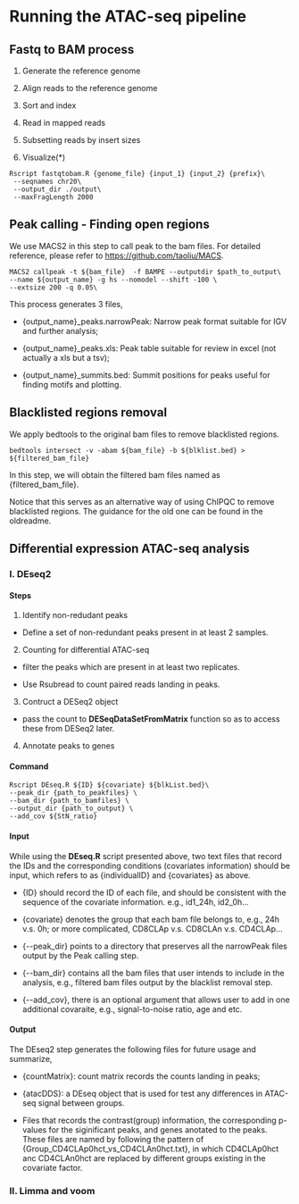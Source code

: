 # Running the ATAC-seq pipeline

## Fastq to BAM process

1. Generate the reference genome

2. Align reads to the reference genome

3. Sort and index

4. Read in mapped reads

5. Subsetting reads by insert sizes

6. Visualize(*)

```{r,eval=FALSE}
Rscript fastqtobam.R {genome_file} {input_1} {input_2} {prefix}\
 --seqnames chr20\
 --output_dir ./output\
 --maxFragLength 2000 
```


## Peak calling - Finding open regions

We use MACS2 in this step to call peak to the bam files. For detailed reference, please refer to https://github.com/taoliu/MACS.

```{r,eval=FALSE}
MACS2 callpeak -t ${bam_file}  -f BAMPE --outputdir $path_to_output\
--name ${output_name} -g hs --nomodel --shift -100 \
--extsize 200 -q 0.05\
```

This process generates 3 files,

- {output_name}_peaks.narrowPeak: Narrow peak format suitable for IGV and further analysis;

- {output_name}_peaks.xls: Peak table suitable for review in excel (not actually a xls but a tsv);

- {output_name}_summits.bed: Summit positions for peaks useful for finding motifs and plotting.


## Blacklisted regions removal

We apply bedtools to the original bam files to remove blacklisted regions. 

```{r,eval=FALSE}
bedtools intersect -v -abam ${bam_file} -b ${blklist.bed} > ${filtered_bam_file}
```

In this step, we will obtain the filtered bam files named as {filtered_bam_file}.

Notice that this serves as an alternative way of using ChIPQC to remove blacklisted regions. The guidance for the old one can be found in the oldreadme.


## Differential expression ATAC-seq analysis

### I. DEseq2

#### Steps 

 1. Identify non-redudant peaks

  - Define a set of non-redundant peaks present in at least 2 samples.

 2. Counting for differential ATAC-seq 

  - filter the peaks which are present in at least two replicates.

  - Use Rsubread to count paired reads landing in peaks.

 3. Contruct a DESeq2 object 

  - pass the count to __DESeqDataSetFromMatrix__ function so as to access these from DESeq2 later.
  
 4. Annotate peaks to genes

#### Command
```{r,eval=FALSE}
Rscript DEseq.R ${ID} ${covariate} ${blkList.bed}\
--peak_dir {path_to_peakfiles} \
--bam_dir {path_to_bamfiles} \
--output_dir {path_to_output} \
--add_cov ${StN_ratio}
```

#### Input
While using the __DEseq.R__ script presented above, two text files that record the IDs and the corresponding conditions (covariates information) should be input, which refers to as {individualID} and {covariates} as above. 


- {ID} should record the ID of each file, and should be consistent with the sequence of the covariate information. e.g., id1_24h, id2_0h... 

- {covariate} denotes the group that each bam file belongs to, e.g., 24h v.s. 0h; or more complicated, CD8CLAp v.s. CD8CLAn v.s. CD4CLAp... 

- {--peak_dir} points to a directory that preserves all the narrowPeak files output by the Peak calling step. 

- {--bam_dir} contains all the bam files that user intends to include in the analysis, e.g., filtered bam files output by the blacklist removal step.

- {--add_cov}, there is an optional argument that allows user to add in one additional covaraite, e.g., signal-to-noise ratio, age and etc.

#### Output

The DEseq2 step generates the following files for future usage and summarize, 

- {countMatrix}: count matrix records the counts landing in peaks;

- {atacDDS}: a DEseq object that is used for test any differences in ATAC-seq signal between groups.

- Files that records the contrast(group) information, the corresponding p-values for the siginificant peaks, and genes anotated to the peaks. These files are named by following the pattern of {Group_CD4CLAp0hct_vs_CD4CLAn0hct.txt}, in which CD4CLAp0hct anc CD4CLAn0hct are replaced by different groups existing in the covariate factor.


### II. Limma and voom



